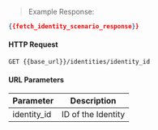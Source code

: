 > Example Response:

```json
{{fetch_identity_scenario_response}}
```

#### HTTP Request

`GET {{base_url}}/identities/identity_id`

#### URL Parameters

Parameter | Description
--------- | -------------------------------------------------------------------
identity_id | ID of the Identity

